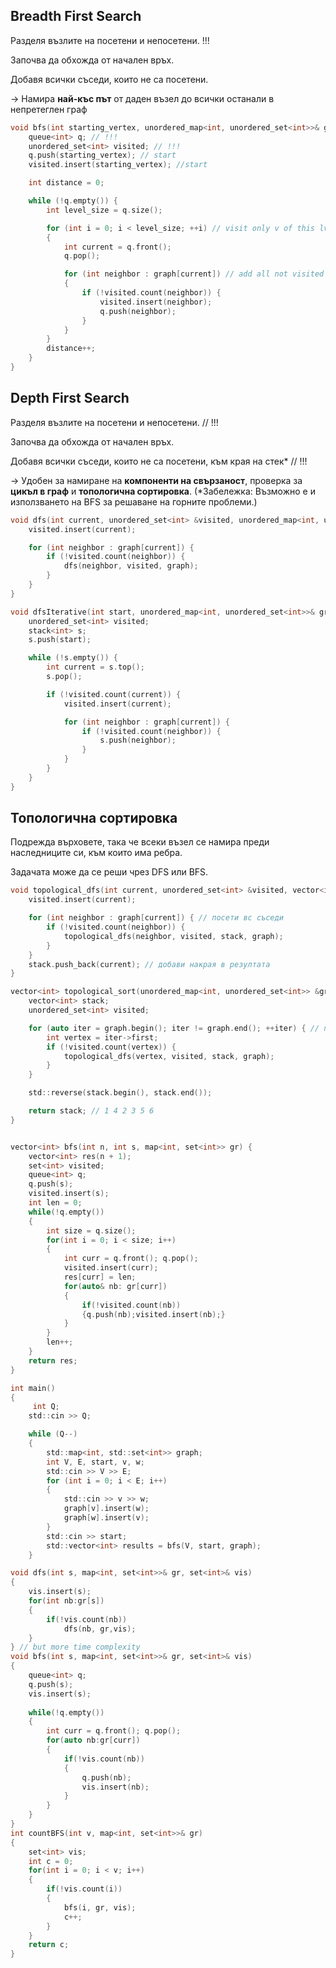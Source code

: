 ## Breadth First Search

Разделя възлите на посетени и непосетени. !!!

Започва да обхожда от начален връх.

Добавя всички съседи, които не са посетени.

-> Намира **най-къс път** от даден възел до всички останали в непретеглен граф 
```c
void bfs(int starting_vertex, unordered_map<int, unordered_set<int>>& graph) {
    queue<int> q; // !!!
    unordered_set<int> visited; // !!!
    q.push(starting_vertex); // start
    visited.insert(starting_vertex); //start

    int distance = 0;

    while (!q.empty()) {
        int level_size = q.size();

        for (int i = 0; i < level_size; ++i) // visit only v of this lvl
        {
            int current = q.front();
            q.pop();

            for (int neighbor : graph[current]) // add all not visited neighbors
            { 
                if (!visited.count(neighbor)) {
                    visited.insert(neighbor);
                    q.push(neighbor);
                }
            }
        }
        distance++;
    }
}
```
## Depth First Search
Разделя възлите на посетени и непосетени. // !!!

Започва да обхожда от начален връх.

Добавя всички съседи, които не са посетени, към края на стек* // !!!

-> Удобен за намиране на **компоненти на свързаност**, проверка за **цикъл в граф** и **топологична сортировка**. (*Забележка: Възможно е и използването на BFS за решаване на горните проблеми.)
```c
void dfs(int current, unordered_set<int> &visited, unordered_map<int, unordered_set<int>> &graph) {
    visited.insert(current);

    for (int neighbor : graph[current]) {
        if (!visited.count(neighbor)) {
            dfs(neighbor, visited, graph);
        }
    }
}
```
```c
void dfsIterative(int start, unordered_map<int, unordered_set<int>>& graph) {
    unordered_set<int> visited;
    stack<int> s;
    s.push(start);

    while (!s.empty()) {
        int current = s.top();
        s.pop();

        if (!visited.count(current)) {
            visited.insert(current);

            for (int neighbor : graph[current]) {
                if (!visited.count(neighbor)) {
                    s.push(neighbor);
                }
            }
        }
    }
}
```
## Топологична сортировка

Подрежда върховете, така че всеки възел се намира преди наследниците си, към които има ребра.

Задачата може да се реши чрез DFS или BFS.
```c
void topological_dfs(int current, unordered_set<int> &visited, vector<int> &stack, unordered_map<int, unordered_set<int>> &graph) {
    visited.insert(current);

    for (int neighbor : graph[current]) { // посети вс съседи
        if (!visited.count(neighbor)) {
            topological_dfs(neighbor, visited, stack, graph);
        }
    }
    stack.push_back(current); // добави накрая в резултата
}

vector<int> topological_sort(unordered_map<int, unordered_set<int>> &graph) {
    vector<int> stack;
    unordered_set<int> visited;

    for (auto iter = graph.begin(); iter != graph.end(); ++iter) { // посети всеки връх
        int vertex = iter->first;
        if (!visited.count(vertex)) {
            topological_dfs(vertex, visited, stack, graph);
        }
    }

    std::reverse(stack.begin(), stack.end());

    return stack; // 1 4 2 3 5 6
}
```
```c

vector<int> bfs(int n, int s, map<int, set<int>> gr) {
    vector<int> res(n + 1);
    set<int> visited;
    queue<int> q;
    q.push(s);
    visited.insert(s);
    int len = 0;
    while(!q.empty())
    {
        int size = q.size();
        for(int i = 0; i < size; i++)
        {
            int curr = q.front(); q.pop();
            visited.insert(curr);
            res[curr] = len;
            for(auto& nb: gr[curr])
            {
                if(!visited.count(nb))   
                {q.push(nb);visited.insert(nb);}
            }
        }
        len++;
    }
    return res;
}

int main()
{
     int Q;
    std::cin >> Q;

    while (Q--)
    {
        std::map<int, std::set<int>> graph;
        int V, E, start, v, w;
        std::cin >> V >> E;
        for (int i = 0; i < E; i++)
        {
            std::cin >> v >> w;
            graph[v].insert(w);
            graph[w].insert(v);
        }
        std::cin >> start;
        std::vector<int> results = bfs(V, start, graph);
    }
```
```c
void dfs(int s, map<int, set<int>>& gr, set<int>& vis)
{
    vis.insert(s);
    for(int nb:gr[s])
    {
        if(!vis.count(nb))
            dfs(nb, gr,vis);
    }
} // but more time complexity
void bfs(int s, map<int, set<int>>& gr, set<int>& vis)
{
    queue<int> q;
    q.push(s);
    vis.insert(s);
    
    while(!q.empty())
    {
        int curr = q.front(); q.pop();
        for(auto nb:gr[curr])
        {
            if(!vis.count(nb))
            {
                q.push(nb);
                vis.insert(nb);
            }
        }
    }
}
int countBFS(int v, map<int, set<int>>& gr)
{
    set<int> vis;
    int c = 0; 
    for(int i = 0; i < v; i++)
    {
        if(!vis.count(i))
        {
            bfs(i, gr, vis);
            c++;
        }
    }
    return c;
}
```
